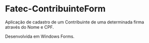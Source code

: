 # Fatec-ContribuinteForm

Aplicação de cadastro de um Contribuinte de uma determinada firma através do Nome e CPF.

Desenvolvida em Windows Forms.
